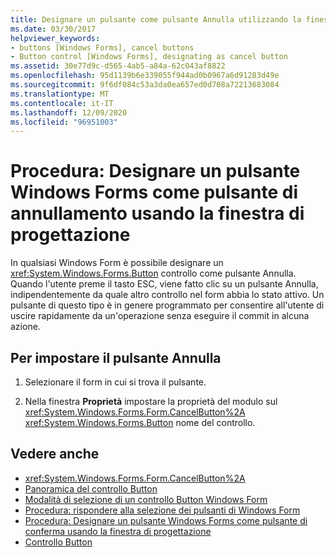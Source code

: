 ```yaml
---
title: Designare un pulsante come pulsante Annulla utilizzando la finestra di progettazione
ms.date: 03/30/2017
helpviewer_keywords:
- buttons [Windows Forms], cancel buttons
- Button control [Windows Forms], designating as cancel button
ms.assetid: 30e77d9c-d565-4ab5-a84a-62c043af8822
ms.openlocfilehash: 95d1139b6e339055f944ad0b0967a6d91283d49e
ms.sourcegitcommit: 9f6df084c53a3da0ea657ed0d708a72213683084
ms.translationtype: MT
ms.contentlocale: it-IT
ms.lasthandoff: 12/09/2020
ms.locfileid: "96951003"
---
```

# <a name="how-to-designate-a-windows-forms-button-as-the-cancel-button-using-the-designer"></a>Procedura: Designare un pulsante Windows Forms come pulsante di annullamento usando la finestra di progettazione
In qualsiasi Windows Form è possibile designare un <xref:System.Windows.Forms.Button> controllo come pulsante Annulla. Quando l'utente preme il tasto ESC, viene fatto clic su un pulsante Annulla, indipendentemente da quale altro controllo nel form abbia lo stato attivo. Un pulsante di questo tipo è in genere programmato per consentire all'utente di uscire rapidamente da un'operazione senza eseguire il commit in alcuna azione.

## <a name="to-designate-the-cancel-button"></a>Per impostare il pulsante Annulla

1. Selezionare il form in cui si trova il pulsante.

2. Nella finestra **Proprietà** impostare la proprietà del modulo sul <xref:System.Windows.Forms.Form.CancelButton%2A> <xref:System.Windows.Forms.Button> nome del controllo.

## <a name="see-also"></a>Vedere anche

- <xref:System.Windows.Forms.Form.CancelButton%2A>
- [Panoramica del controllo Button](button-control-overview-windows-forms.md)
- [Modalità di selezione di un controllo Button Windows Form](ways-to-select-a-windows-forms-button-control.md)
- [Procedura: rispondere alla selezione dei pulsanti di Windows Form](how-to-respond-to-windows-forms-button-clicks.md)
- [Procedura: Designare un pulsante Windows Forms come pulsante di conferma usando la finestra di progettazione](designate-a-wf-button-as-the-accept-button-using-the-designer.md)
- [Controllo Button](button-control-windows-forms.md)
